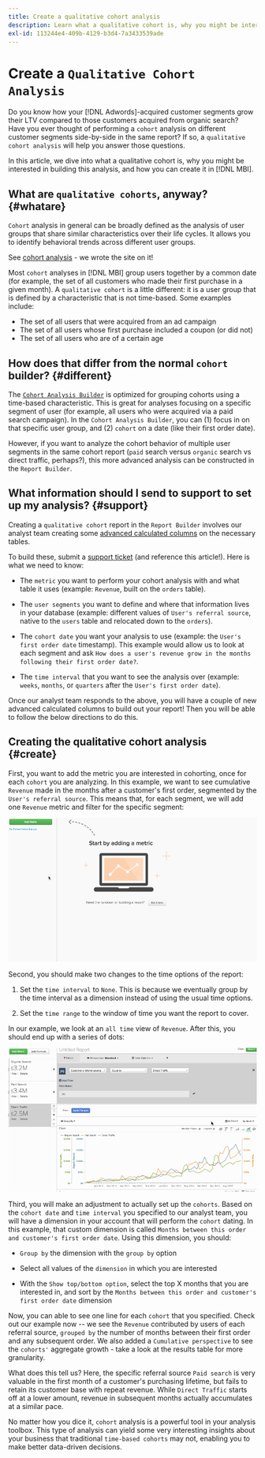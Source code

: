 ```yaml
---
title: Create a qualitative cohort analysis
description: Learn what a qualitative cohort is, why you might be interested in building this analysis, and how you can create it in [!DNL MBI].
exl-id: 113244e4-409b-4129-b3d4-7a3433539ade
---
```

# Create a `Qualitative Cohort Analysis`

Do you know how your [!DNL Adwords]-acquired customer segments grow their LTV compared to those customers acquired from organic search? Have you ever thought of performing a `cohort` analysis on different customer segments side-by-side in the same report? If so, a `qualitative cohort analysis` will help you answer those questions.

In this article, we dive into what a qualitative cohort is, why you might be interested in building this analysis, and how you can create it in [!DNL MBI].

## What are `qualitative cohorts`, anyway? {#whatare}

`Cohort` analysis in general can be broadly defined as the analysis of user groups that share similar characteristics over their life cycles. It allows you to identify behavioral trends across different user groups.

See [cohort analysis](https://www.cohortanalysis.com/) - we wrote the site on it!

Most `cohort` analyses in [!DNL MBI] group users together by a common date (for example, the set of all customers who made their first purchase in a given month). A `qualitative cohort` is a little different: it is a user group that is defined by a characteristic that is not time-based. Some examples include:

* The set of all users that were acquired from an ad campaign
* The set of all users whose first purchase included a coupon (or did not)
* The set of all users who are of a certain age

## How does that differ from the normal `cohort` builder? {#different}

The [`Cohort Analysis Builder`](../dev-reports/cohort-rpt-bldr.md) is optimized for grouping cohorts using a time-based characteristic. This is great for analyses focusing on a specific segment of user (for example, all users who were acquired via a paid search campaign). In the `Cohort Analysis Builder`, you can (1) focus in on that specific user group, and (2) `cohort` on a date (like their first order date).

However, if you want to analyze the cohort behavior of multiple user segments in the same cohort report (`paid` search versus `organic` search vs direct traffic, perhaps?), this more advanced analysis can be constructed in the `Report Builder`.

## What information should I send to support to set up my analysis? {#support}

Creating a `qualitative cohort` report in the `Report Builder` involves our analyst team creating some [advanced calculated columns](../data-warehouse-mgr/creating-calculated-columns.md) on the necessary tables.

To build these, submit a [support ticket](../../guide-overview.md) (and reference this article!). Here is what we need to know:

* The `metric` you want to perform your cohort analysis with and what table it uses (example: `Revenue`, built on the `orders` table).

* The `user segments` you want to define and where that information lives in your database (example: different values of `User's referral source`, native to the `users` table and relocated down to the `orders`).

* The `cohort date` you want your analysis to use (example: the `User's first order date` timestamp). This example would allow us to look at each segment and ask `How does a user's revenue grow in the months following their first order date?`.

* The `time interval` that you want to see the analysis over (example: `weeks`, `months`, or `quarters` after the `User's first order date`).

Once our analyst team responds to the above, you will have a couple of new advanced calculated columns to build out your report! Then you will be able to follow the below directions to do this.

## Creating the qualitative cohort analysis {#create}

First, you want to add the metric you are interested in cohorting, once for each `cohort` you are analyzing. In this example, we want to see cumulative `Revenue` made in the months after a customer's first order, segmented by the `User's referral source`. This means that, for each segment, we will add one `Revenue` metric and filter for the specific segment:

![](../../assets/qualcohort1.gif)

Second, you should make two changes to the time options of the report:

1. Set the `time interval` to `None`. This is because we eventually group by the time interval as a dimension instead of using the usual time options.

1. Set the `time range` to the window of time you want the report to cover.

In our example, we look at an `all time` view of `Revenue`. After this, you should end up with a series of dots:

![](../../assets/qualcohort2.gif)

Third, you will make an adjustment to actually set up the `cohorts`. Based on the `cohort date` and `time interval` you specified to our analyst team, you will have a dimension in your account that will perform the `cohort` dating. In this example, that custom dimension is called `Months between this order and customer's first order date`. Using this dimension, you should:

* `Group by` the dimension with the `group by` option

* Select all values of the `dimension` in which you are interested

* With the `Show top/bottom option`, select the top X months that you are interested in, and sort by the `Months between this order and customer's first order date` dimension

Now, you can able to see one line for each `cohort` that you specified. Check out our example now -- we see the `Revenue` contributed by users of each referral source, `grouped by` the number of months between their first order and any subsequent order. We also added a `Cumulative perspective` to see the `cohorts'` aggregate growth - take a look at the results table for more granularity.

What does this tell us? Here, the specific referral source `Paid search` is very valuable in the first month of a customer's purchasing lifetime, but fails to retain its customer base with repeat revenue. While `Direct Traffic` starts off at a lower amount, revenue in subsequent months actually accumulates at a similar pace.

No matter how you dice it, `cohort` analysis is a powerful tool in your analysis toolbox. This type of analysis can yield some very interesting insights about your business that traditional `time-based cohorts` may not, enabling you to make better data-driven decisions.
